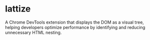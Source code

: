 # lattize
A Chrome DevTools extension that displays the DOM as a visual tree, helping developers optimize performance by identifying and reducing unnecessary HTML nesting.
